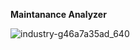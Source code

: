 **Maintanance Analyzer**

![industry-g46a7a35ad_640](https://github.com/SystemCAERUS/.github/assets/88109775/861d3561-dd12-4cc8-8f80-6666b33bdfb3)





